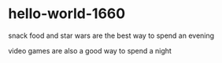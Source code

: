 # hello-world-1660

snack food and star wars are the best way to spend an evening

video games are also a good way to spend a night
